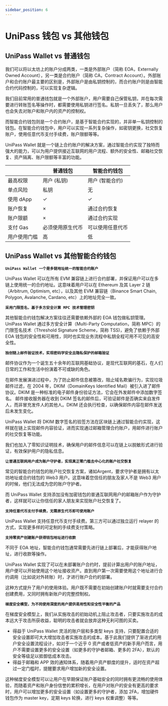 ```yaml
---
sidebar_position: 6
---
```


# UniPass 钱包 vs 其他钱包

## UniPass Wallet vs 普通钱包

我们可以将以太坊上的账户分成两类，一类是外部账户（简称 EOA，Externally Owned Account），另一类是合约账户（简称 CA，Contract Account）。外部账户和合约账户最主要的区别是，外部账户是由私钥控制的，而合约账户则是由智能合约代码控制的，可以实现复杂逻辑。

我们目前常用的普通钱包就是一个外部账户，用户需要自己保管私钥，并在每次需要进行转账签名等操作时，都需要使用私钥进行签名。私钥一旦丢失了，那么用户也会失去对账户和账户内的资产的控制权。

而智能合约钱包则是一个合约账户，是基于智能合约实现的，并非单一私钥控制的钱包。在智能合约钱包中，用户可以实现一系列复杂操作，如密钥更换，社交恢复账户，使用任意代币支付手续费，账户限额等等。

UniPass Wallet 就是一个链上合约账户的解决方案，通过智能合约实现了独特而强大的能力，可以为用户提供接近互联网的用户流程、额外的安全性、邮箱社交恢复、资产隔离、账户限额等丰富的功能。

|  | 普通钱包 | 智能合约钱包 |
| --- | --- | --- |
| 最高权限 | 用户 (私钥) | 用户 (智能合约) |
| 单点风险 | 私钥 | 无 |
| 使用 dApp | ✓ | ✓ |
| 账户恢复 | × | 通过合约恢复 |
| 账户限额 | × | 通过合约实现 |
| 支付 Gas | 必须使用原生代币 | 可以使用任意代币 |
| 用户使用门槛 | 高 | 低 |

## UniPass Wallet vs 其他智能合约钱包

**`UniPass Wallet 一个是多链地址统一的智能合约账户`**

UniPass Wallet 可以在所有 EVM 兼容链上进行合约部署，并保证用户可以在多链上使用统一的合约地址。这意味着用户可以在 Ethereum 及其 Layer 2 链（Arbitrum, Optimism, etc），以及其他 EVM 兼容链（Binance Smart Chain, Polygon, Avalanche, Cardano, etc）上的地址完全一致。

**`采用门限签名，基于多方安全计算 MPC 技术管理密钥`**

其他智能合约钱包解决方案往往还需要依赖外部的 EOA 钱包做私钥管理。UniPass Wallet 通过多方安全计算（Multi-Party Computation，简称 MPC）的门限签名技术（Threshold Signature Scheme，简称 TSS)，避免了依赖于外部 EOA 钱包的安全性和可用性，同时也实现业务流程中私钥全程可用不可见的高安全性。

**`独创链上邮件验证技术，实现密码学安全且隐私保护的邮箱验证`**

邮件协议作为一个诞生五十余年的互联网基础协议，是现代互联网的基石，在人们日常的工作和生活中扮演着不可或缺的角色。

在邮件发展演进过程中，为了防止邮件信息被篡改，阻止域名欺骗行为，实现垃圾邮件过滤，在 2004 年，DKIM（DomainKeys Identified Mail）被引入进了邮件协议。DKIM 是一种标准的电子邮件身份验证方法，它会在外发邮件中添加数字签名。 邮件接收服务器在收到 DKIM 签名的邮件后，可验证邮件是否确实来自发件人，而非冒充发件人的其他人。DKIM 还会执行检查，以确保邮件内容在邮件发送后未发生变化。 

UniPass Wallet 将 DKIM 数字签名的验签方法在区块链上通过智能合约实现，这样就在链上实现邮件内容验证，进而实现通过邮箱管理合约账户，用邮件进行账户的社交恢复等功能。

我们也加入了零知识证明技术，确保用户的邮件信息可以在链上以脱敏形式进行验证，有效保护用户的隐私信息。

**`让普通互联网用户成为账户守护者，实现真正零门槛去中心化的账户社交恢复`**

常见的智能合约钱包的账户社交恢复方案，诸如Argent，要求守护者是拥有以太坊地址或合约钱包的 Web3 用户。这意味着您信任的朋友及家人不是 Web3 用户的时候，他们无法成为您的账户守护者。

而 UniPass Wallet 支持添加没有加密钱包的普通互联网用户的邮箱账户作为守护者，这样就可以让你信任的家人朋友来实现账户社交恢复了。

**`支持任意代币支付手续费，无需原生代币即可使用账户`**

UniPass Wallet 支持任意代币支付手续费。第三方可以通过独立运行 relayer 的方式，实现更多样的可定制的手续费支付策略。

**`支持零资产创建账户获得钱包地址进行收款`**

不同于 EOA 地址，智能合约钱包通常需要先进行链上部署后，才能获得账户地址，进行收款等操作。

UniPass Wallet 实现了可以在未部署账户合约时，提前计算出用户的账户地址，用户便可以开始使用这个地址接收资产。直到用户第一次需要使用这个地址进行合约调用（比如说对外转账）时，才进行账户合约的部署。

这种方式提升了用户的使用体验。用户既不需要在初始创建账户时就需要支付合约创建费用，又同时拥有新账户的完整控制权。

**`梯度安全模型，为不同使用深度的用户提供易用性和安全性平衡的产品`**

在梯度安全模型上，我们从实施攻击的初始动机上阻止攻击者，只要实施攻击的成本远大于攻击所获收益，聪明的攻击者就会放弃这种无利可图的买卖。

- 得益于 UniPass Wallet 灵活的账户层和多类型 keys 支持，只要配置合适的安全设置即可大大增加攻击者实施攻击的成本。基于此我们提供了渐进式的用户安全设置流程设计，如对于一个近乎 0 资产或者低资产的新手用户而言，用户不需要设置更多的安全设置（如更多的守护者邮箱、更多的 2FA），默认的安全等级足以抵御低成本攻击。
- 得益于邮箱和 APP 效的通知体系，随着用户资产额度的提升，适时在资产超过一定门槛时，提醒要求用户增加新的安全设置。

这种梯度安全模型可以让用户在早期保证账户基础安全的同时拥有更流畅的使用体验，而随着资产和账户身份信誉的累积增长，在用户对账户的安全有更高的要求时，用户可以增加更多的安全设置（如设置更多的守护者，添加 2FA，增加硬件钱包作为 master key，定期 keys 轮换，进行 keys 权重调整）等等。